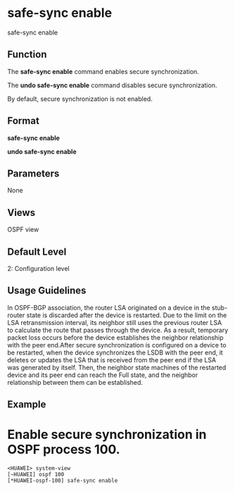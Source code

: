 safe-sync enable
================

safe-sync enable

Function
--------



The **safe-sync enable** command enables secure synchronization.

The **undo safe-sync enable** command disables secure synchronization.



By default, secure synchronization is not enabled.


Format
------

**safe-sync enable**

**undo safe-sync enable**


Parameters
----------

None

Views
-----

OSPF view


Default Level
-------------

2: Configuration level


Usage Guidelines
----------------

In OSPF-BGP association, the router LSA originated on a device in the stub-router state is discarded after the device is restarted. Due to the limit on the LSA retransmission interval, its neighbor still uses the previous router LSA to calculate the route that passes through the device. As a result, temporary packet loss occurs before the device establishes the neighbor relationship with the peer end.After secure synchronization is configured on a device to be restarted, when the device synchronizes the LSDB with the peer end, it deletes or updates the LSA that is received from the peer end if the LSA was generated by itself. Then, the neighbor state machines of the restarted device and its peer end can reach the Full state, and the neighbor relationship between them can be established.


Example
-------

# Enable secure synchronization in OSPF process 100.
```
<HUAWEI> system-view
[~HUAWEI] ospf 100
[*HUAWEI-ospf-100] safe-sync enable

```